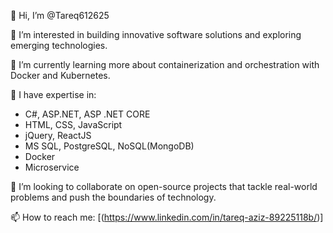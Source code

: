 👋 Hi, I’m @Tareq612625

👀 I’m interested in building innovative software solutions and exploring emerging technologies.

🌱 I’m currently learning more about containerization and orchestration with Docker and Kubernetes.

💼 I have expertise in:
- C#, ASP.NET, ASP .NET CORE
- HTML, CSS, JavaScript
- jQuery, ReactJS
- MS SQL, PostgreSQL, NoSQL(MongoDB)
- Docker
- Microservice

💞️ I’m looking to collaborate on open-source projects that tackle real-world problems and push the boundaries of technology.

📫 How to reach me: [(https://www.linkedin.com/in/tareq-aziz-89225118b/)]
